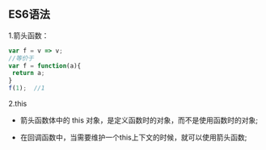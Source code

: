 ## ES6语法

1.箭头函数：

```javascript
var f = v => v;
//等价于
var f = function(a){
 return a;
}
f(1);  //1
```

2.this

- 箭头函数体中的 this 对象，是定义函数时的对象，而不是使用函数时的对象;

- 在回调函数中，当需要维护一个this上下文的时候，就可以使用箭头函数;

